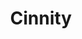 ---
title: Cinnity
order: 3
description: Cinnity es una aplicacion escritorio para la cartelera y entradas de los cines.
authors: 
- Alberto Aracil Millan
- Laia Clemente Crespo
- Elizabeth López Perucho
- Marcel Torres
- Alberto Villegas
img: CINNITY.png
tech: 
- Git
- Csharp
- AWS
- MySQL
url: https://github.com/alarmi04/Cinnity.git
---